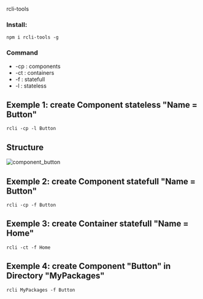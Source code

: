 rcli-tools

### Install:
`npm i rcli-tools -g`

### Command 
* -cp : components
* -ct : containers
* -f : statefull
* -l : stateless

## Exemple 1: create Component stateless "Name = Button" 
`rcli -cp -l Button`

## Structure
![component_button](https://github.com/babakoto/rcli-tools/blob/master/button.PNG)

## Exemple 2: create Component statefull "Name = Button" 
`rcli -cp -f Button`

## Exemple 3: create Container statefull "Name = Home" 
`rcli -ct -f Home`

## Exemple 4: create Component "Button" in Directory "MyPackages"
`rcli MyPackages -f Button`

